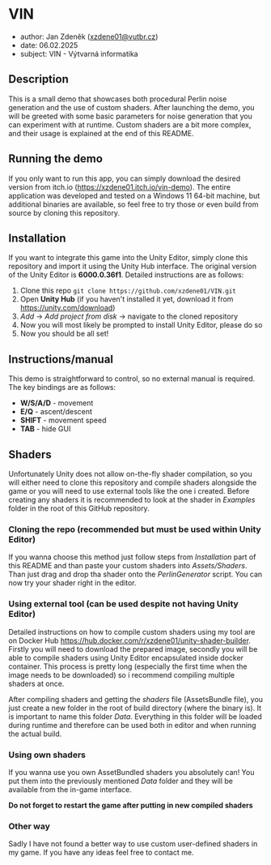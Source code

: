 # VIN

- author: Jan Zdeněk (<xzdene01@vutbr.cz>)
- date: 06.02.2025
- subject: VIN - Výtvarná informatika

## Description

This is a small demo that showcases both procedural Perlin noise generation and the use of custom shaders. After launching the demo, you will be greeted with some basic parameters for noise generation that you can experiment with at runtime. Custom shaders are a bit more complex, and their usage is explained at the end of this README.

## Running the demo

If you only want to run this app, you can simply download the desired version from itch.io (<https://xzdene01.itch.io/vin-demo>). The entire application was developed and tested on a Windows 11 64-bit machine, but additional binaries are available, so feel free to try those or even build from source by cloning this repository.

## Installation

If you want to integrate this game into the Unity Editor, simply clone this repository and import it using the Unity Hub interface. The original version of the Unity Editor is **6000.0.36f1**. Detailed instructions are as follows:

1. Clone this repo `git clone https://github.com/xzdene01/VIN.git`
2. Open **Unity Hub** (if you haven't installed it yet, download it from <https://unity.com/download>)
3. *Add* $\rightarrow$ *Add project from disk* $\rightarrow$ navigate to the cloned repository
4. Now you will most likely be prompted to install Unity Editor, please do so
5. Now you should be all set!

## Instructions/manual

This demo is straightforward to control, so no external manual is required. The key bindings are as follows:

- **W/S/A/D** - movement
- **E/Q** - ascent/descent
- **SHIFT** - movement speed
- **TAB** - hide GUI

## Shaders

Unfortunately Unity does not allow on-the-fly shader compilation, so you will either need to clone this repository and compile shaders alongside the game or you will need to use external tools like the one i created. Before creating any shaders it is recommended to look at the shader in *Examples* folder in the root of this GitHub repository.

### Cloning the repo (**recommended** but must be used within Unity Editor)

If you wanna choose this method just follow steps from *Installation* part of this README and than paste your custom shaders into *Assets/Shaders*. Than just drag and drop tha shader onto the *PerlinGenerator* script. You can now try your shader right in the editor.

### Using external tool (can be used despite not having Unity Editor)

Detailed instructions on how to compile custom shaders using my tool are on Docker Hub <https://hub.docker.com/r/xzdene01/unity-shader-builder>. Firstly you will need to download the prepared image, secondly you will be able to compile shaders using Unity Editor encapsulated inside docker container. This process is pretty long (especially the first time when the image needs to be downloaded) so i recommend compiling multiple shaders at once.

After compiling shaders and getting the *shaders* file (AssetsBundle file), you just create a new folder in the root of build directory (where the binary is). It is important to name this folder *Data*. Everything in this folder will be loaded during runtime and therefore can be used both in editor and when running the actual build.

### Using own shaders

If you wanna use you own AssetBundled shaders you absolutely can! You put them into the previously mentioned *Data* folder and they will be available from the in-game interface.

**Do not forget to restart the game after putting in new compiled shaders**

### Other way

Sadly I have not found a better way to use custom user-defined shaders in my game. If you have any ideas feel free to contact me.
